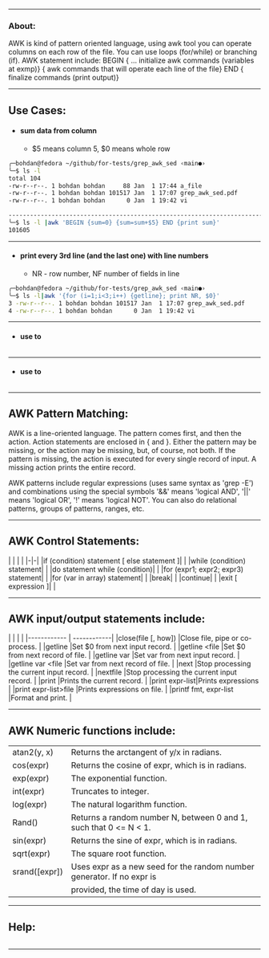 ***
### About:
AWK is kind of pattern oriented language, using awk tool you can operate columns on each row of the file. You can use loops (for/while) or branching (if).
AWK statement include:
BEGIN { ... initialize awk commands (variables at exmp)}
{ awk commands that will operate each line of the file}
END { finalize commands (print output)}

***
## Use Cases:

- #### sum data from column
	- $5 means column 5, $0 means whole row 
```sh
╭─bohdan@fedora ~/github/for-tests/grep_awk_sed ‹main●› 
╰─$ ls -l
total 104
-rw-r--r--. 1 bohdan bohdan     88 Jan  1 17:44 a_file
-rw-r--r--. 1 bohdan bohdan 101517 Jan  1 17:07 grep_awk_sed.pdf
-rw-r--r--. 1 bohdan bohdan      0 Jan  1 19:42 vi

---------------------------------------------------------------------------------╭─bohdan@fedora ~/github/for-tests/grep_awk_sed ‹main●› 
╰─$ ls -l |awk 'BEGIN {sum=0} {sum=sum+$5} END {print sum}'                                                                                                            
101605
```

---
 - #### print every 3rd line (and the last one) with line numbers
	 - NR - row number, NF number of fields in line
```sh
╭─bohdan@fedora ~/github/for-tests/grep_awk_sed ‹main●› 
╰─$ ls -l|awk '{for (i=1;i<3;i++) {getline}; print NR, $0}'
3 -rw-r--r--. 1 bohdan bohdan 101517 Jan  1 17:07 grep_awk_sed.pdf
4 -rw-r--r--. 1 bohdan bohdan      0 Jan  1 19:42 vi
```

---
 - #### use to 
```sh

```

---
 - #### use to 
```sh

```

***
## AWK Pattern Matching:

AWK is a line-oriented language. The pattern comes first, and then the action. Action statements are enclosed in { and }. Either the pattern may be missing, or the action may be missing, but, of course, not both. If the pattern is missing, the action is executed for every single record of input. A missing action prints the entire record.

AWK patterns include regular expressions (uses same syntax as 'grep -E') and combinations using the special symbols '&&' means 'logical AND', '||' means 'logical OR', '!' means 'logical NOT'. You can also do relational patterns, groups of patterns, ranges, etc.

***
## AWK Control Statements:

| | | |
|-|-|
|if (condition) statement \[ else statement \]| |
|while (condition) statement| |
|do statement while (condition)| |
|for (expr1; expr2; expr3) statement| |
|for (var in array) statement| |
|break| |
|continue| |
|exit \[ expression \]| |

***
## AWK input/output statements include:
| | | |
|------------ | ------------| 
|close(file [, how]) |Close file, pipe or co-process. | 
|getline |Set $0 from next input record. | 
|getline <file |Set $0 from next record of file. | 
|getline var |Set var from next input record. | 
|getline var <file |Set var from next record of file. | 
|next |Stop processing the current input record. | 
|nextfile |Stop processing the current input record. |
|print |Prints the current record. |
|print expr-list|Prints expressions |
|print expr-list>file |Prints expressions on file. |
|printf fmt, expr-list |Format and print. | 

***
## AWK Numeric functions include:

| | |
|-|-|
|atan2(y, x) |Returns the arctangent of y/x in radians.|
|cos(expr)|Returns the cosine of expr, which is in radians.|
|exp(expr)|The exponential function.|
|int(expr)|Truncates to integer.|
|log(expr)|The natural logarithm function.|
|Rand()|Returns a random number N, between 0 and 1, such that 0 <= N < 1.|
|sin(expr)|Returns the sine of expr, which is in radians.|
|sqrt(expr)|The square root function.|
|srand([expr])| Uses expr as a new seed for the random number generator. If no expr is
| |provided, the time of day is used.|
***
## Help:
```sh

```

***
